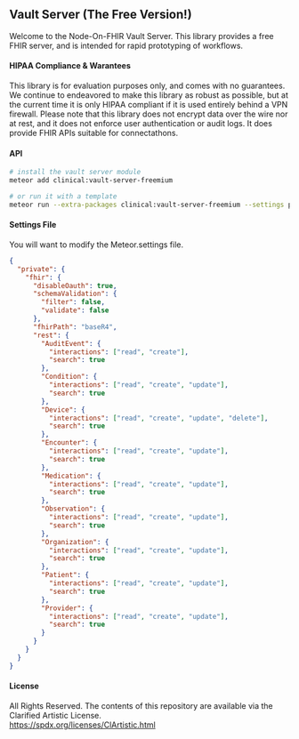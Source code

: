 ## Vault Server (The Free Version!)  

Welcome to the Node-On-FHIR Vault Server.  This library provides a free FHIR server, and is intended for rapid prototyping of workflows.  

#### HIPAA Compliance & Warantees

This library is for evaluation purposes only, and comes with no guarantees.  We continue to endeavored to make this library as robust as possible, but at the current time it is only HIPAA compliant if it is used entirely behind a VPN firewall.  Please note that this library does not encrypt data over the wire nor at rest, and it does not enforce user authentication or audit logs.  It does provide FHIR APIs suitable for connectathons.  


#### API  

```bash
# install the vault server module
meteor add clinical:vault-server-freemium  

# or run it with a template
meteor run --extra-packages clinical:vault-server-freemium --settings path/to/my/config/settings.json
```

#### Settings File  

You will want to modify the Meteor.settings file.

```json
{
  "private": {
    "fhir": {
      "disableOauth": true,
      "schemaValidation": {
        "filter": false,
        "validate": false
      },
      "fhirPath": "baseR4",
      "rest": {
        "AuditEvent": {
          "interactions": ["read", "create"],
          "search": true
        },
        "Condition": {
          "interactions": ["read", "create", "update"],
          "search": true
        },
        "Device": {
          "interactions": ["read", "create", "update", "delete"],
          "search": true
        },
        "Encounter": {
          "interactions": ["read", "create", "update"],
          "search": true
        },
        "Medication": {
          "interactions": ["read", "create", "update"],
          "search": true
        },
        "Observation": {
          "interactions": ["read", "create", "update"],
          "search": true
        },
        "Organization": {
          "interactions": ["read", "create", "update"],
          "search": true
        },
        "Patient": {
          "interactions": ["read", "create", "update"],
          "search": true
        },
        "Provider": {
          "interactions": ["read", "create", "update"],
          "search": true
        }
      }
    }
  }
}
```


#### License  
All Rights Reserved.  The contents of this repository are available via the Clarified Artistic License.   
https://spdx.org/licenses/ClArtistic.html  



